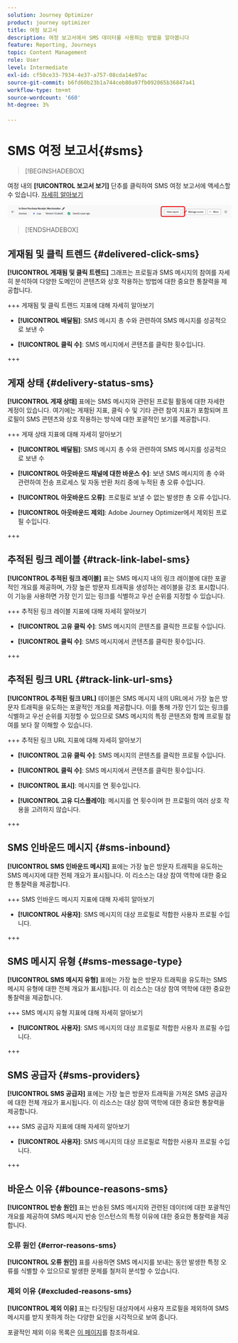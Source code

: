 ```yaml
---
solution: Journey Optimizer
product: journey optimizer
title: 여정 보고서
description: 여정 보고서에서 SMS 데이터를 사용하는 방법을 알아봅니다
feature: Reporting, Journeys
topic: Content Management
role: User
level: Intermediate
exl-id: cf50ce33-7934-4e37-a757-08cda14e97ac
source-git-commit: b6fd60b23b1a744ceb80a97fb092065b36847a41
workflow-type: tm+mt
source-wordcount: '660'
ht-degree: 3%

---
```


# SMS 여정 보고서{#sms}

>[!BEGINSHADEBOX]

여정 내의 **[!UICONTROL 보고서 보기]** 단추를 클릭하여 SMS 여정 보고서에 액세스할 수 있습니다. [자세히 알아보기](report-gs-cja.md)

![](assets/report-access-jo.png)

>[!ENDSHADEBOX]

## 게재됨 및 클릭 트렌드 {#delivered-click-sms}

**[!UICONTROL 게재됨 및 클릭 트렌드]** 그래프는 프로필과 SMS 메시지의 참여를 자세히 분석하여 다양한 도메인이 콘텐츠와 상호 작용하는 방법에 대한 중요한 통찰력을 제공합니다.

+++ 게재됨 및 클릭 트렌드 지표에 대해 자세히 알아보기

* **[!UICONTROL 배달됨]**: SMS 메시지 총 수와 관련하여 SMS 메시지를 성공적으로 보낸 수

* **[!UICONTROL 클릭 수]**: SMS 메시지에서 콘텐츠를 클릭한 횟수입니다.

+++

## 게재 상태 {#delivery-status-sms}

**[!UICONTROL 게재 상태]** 표에는 SMS 메시지와 관련된 프로필 활동에 대한 자세한 계정이 있습니다. 여기에는 게재된 지표, 클릭 수 및 기타 관련 참여 지표가 포함되며 프로필이 SMS 콘텐츠와 상호 작용하는 방식에 대한 포괄적인 보기를 제공합니다.

+++ 게재 상태 지표에 대해 자세히 알아보기

* **[!UICONTROL 배달됨]**: SMS 메시지 총 수와 관련하여 SMS 메시지를 성공적으로 보낸 수

* **[!UICONTROL 아웃바운드 채널에 대한 바운스 수]**: 보낸 SMS 메시지의 총 수와 관련하여 전송 프로세스 및 자동 반환 처리 중에 누적된 총 오류 수입니다.

* **[!UICONTROL 아웃바운드 오류]**: 프로필로 보낼 수 없는 발생한 총 오류 수입니다.

* **[!UICONTROL 아웃바운드 제외]**: Adobe Journey Optimizer에서 제외된 프로필 수입니다.

+++

## 추적된 링크 레이블 {#track-link-label-sms}

**[!UICONTROL 추적된 링크 레이블]** 표는 SMS 메시지 내의 링크 레이블에 대한 포괄적인 개요를 제공하며, 가장 높은 방문자 트래픽을 생성하는 레이블을 강조 표시합니다. 이 기능을 사용하면 가장 인기 있는 링크를 식별하고 우선 순위를 지정할 수 있습니다.

+++ 추적된 링크 레이블 지표에 대해 자세히 알아보기

* **[!UICONTROL 고유 클릭 수]**: SMS 메시지의 콘텐츠를 클릭한 프로필 수입니다.

* **[!UICONTROL 클릭 수]**: SMS 메시지에서 콘텐츠를 클릭한 횟수입니다.

+++

## 추적된 링크 URL {#track-link-url-sms}

**[!UICONTROL 추적된 링크 URL]** 테이블은 SMS 메시지 내의 URL에서 가장 높은 방문자 트래픽을 유도하는 포괄적인 개요를 제공합니다. 이를 통해 가장 인기 있는 링크를 식별하고 우선 순위를 지정할 수 있으므로 SMS 메시지의 특정 콘텐츠와 함께 프로필 참여를 보다 잘 이해할 수 있습니다.

+++ 추적된 링크 URL 지표에 대해 자세히 알아보기

* **[!UICONTROL 고유 클릭 수]**: SMS 메시지의 콘텐츠를 클릭한 프로필 수입니다.

* **[!UICONTROL 클릭 수]**: SMS 메시지에서 콘텐츠를 클릭한 횟수입니다.

* **[!UICONTROL 표시]**: 메시지를 연 횟수입니다.

* **[!UICONTROL 고유 디스플레이]**: 메시지를 연 횟수이며 한 프로필의 여러 상호 작용을 고려하지 않습니다.

+++

## SMS 인바운드 메시지 {#sms-inbound}

**[!UICONTROL SMS 인바운드 메시지]** 표에는 가장 높은 방문자 트래픽을 유도하는 SMS 메시지에 대한 전체 개요가 표시됩니다. 이 리소스는 대상 참여 역학에 대한 중요한 통찰력을 제공합니다.

+++ SMS 인바운드 메시지 지표에 대해 자세히 알아보기

* **[!UICONTROL 사용자]**: SMS 메시지의 대상 프로필로 적합한 사용자 프로필 수입니다.

+++

## SMS 메시지 유형 {#sms-message-type}

**[!UICONTROL SMS 메시지 유형]** 표에는 가장 높은 방문자 트래픽을 유도하는 SMS 메시지 유형에 대한 전체 개요가 표시됩니다. 이 리소스는 대상 참여 역학에 대한 중요한 통찰력을 제공합니다.

+++ SMS 메시지 유형 지표에 대해 자세히 알아보기

* **[!UICONTROL 사용자]**: SMS 메시지의 대상 프로필로 적합한 사용자 프로필 수입니다.

+++

## SMS 공급자 {#sms-providers}

**[!UICONTROL SMS 공급자]** 표에는 가장 높은 방문자 트래픽을 가져온 SMS 공급자에 대한 전체 개요가 표시됩니다. 이 리소스는 대상 참여 역학에 대한 중요한 통찰력을 제공합니다.

+++ SMS 공급자 지표에 대해 자세히 알아보기

* **[!UICONTROL 사용자]**: SMS 메시지의 대상 프로필로 적합한 사용자 프로필 수입니다.

+++

## 바운스 이유 {#bounce-reasons-sms}

**[!UICONTROL 반송 원인]** 표는 반송된 SMS 메시지와 관련된 데이터에 대한 포괄적인 개요를 제공하여 SMS 메시지 반송 인스턴스의 특정 이유에 대한 중요한 통찰력을 제공합니다.

### 오류 원인 {#error-reasons-sms}

**[!UICONTROL 오류 원인]** 표를 사용하면 SMS 메시지를 보내는 동안 발생한 특정 오류를 식별할 수 있으므로 발생한 문제를 철저히 분석할 수 있습니다.

### 제외 이유 {#excluded-reasons-sms}

**[!UICONTROL 제외 이유]** 표는 타깃팅된 대상자에서 사용자 프로필을 제외하여 SMS 메시지를 받지 못하게 하는 다양한 요인을 시각적으로 보여 줍니다.

포괄적인 제외 이유 목록은 [이 페이지](exclusion-list.md)를 참조하세요.
